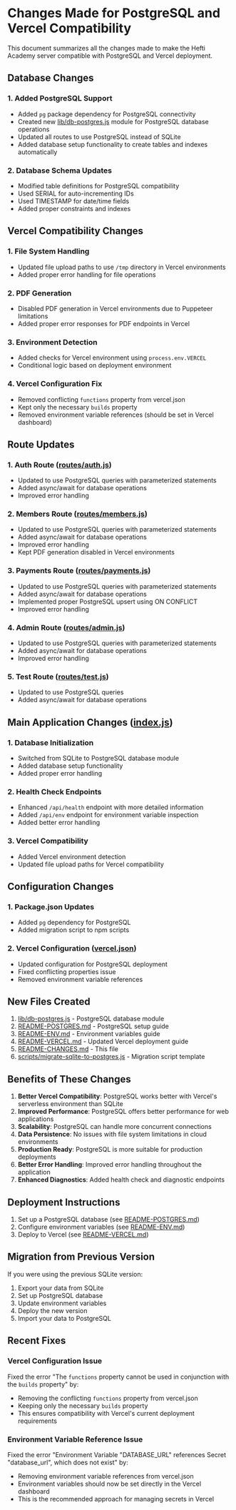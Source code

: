# Changes Made for PostgreSQL and Vercel Compatibility

This document summarizes all the changes made to make the Hefti Academy server compatible with PostgreSQL and Vercel deployment.

## Database Changes

### 1. Added PostgreSQL Support
- Added `pg` package dependency for PostgreSQL connectivity
- Created new [lib/db-postgres.js](file://c:\hefti-academy\server\lib\db-postgres.js) module for PostgreSQL database operations
- Updated all routes to use PostgreSQL instead of SQLite
- Added database setup functionality to create tables and indexes automatically

### 2. Database Schema Updates
- Modified table definitions for PostgreSQL compatibility
- Used SERIAL for auto-incrementing IDs
- Used TIMESTAMP for date/time fields
- Added proper constraints and indexes

## Vercel Compatibility Changes

### 1. File System Handling
- Updated file upload paths to use `/tmp` directory in Vercel environments
- Added proper error handling for file operations

### 2. PDF Generation
- Disabled PDF generation in Vercel environments due to Puppeteer limitations
- Added proper error responses for PDF endpoints in Vercel

### 3. Environment Detection
- Added checks for Vercel environment using `process.env.VERCEL`
- Conditional logic based on deployment environment

### 4. Vercel Configuration Fix
- Removed conflicting `functions` property from vercel.json
- Kept only the necessary `builds` property
- Removed environment variable references (should be set in Vercel dashboard)

## Route Updates

### 1. Auth Route ([routes/auth.js](file://c:\hefti-academy\server\routes\auth.js))
- Updated to use PostgreSQL queries with parameterized statements
- Added async/await for database operations
- Improved error handling

### 2. Members Route ([routes/members.js](file://c:\hefti-academy\server\routes\members.js))
- Updated to use PostgreSQL queries with parameterized statements
- Added async/await for database operations
- Improved error handling
- Kept PDF generation disabled in Vercel environments

### 3. Payments Route ([routes/payments.js](file://c:\hefti-academy\server\routes\payments.js))
- Updated to use PostgreSQL queries with parameterized statements
- Added async/await for database operations
- Implemented proper PostgreSQL upsert using ON CONFLICT
- Improved error handling

### 4. Admin Route ([routes/admin.js](file://c:\hefti-academy\server\routes\admin.js))
- Updated to use PostgreSQL queries with parameterized statements
- Added async/await for database operations
- Improved error handling

### 5. Test Route ([routes/test.js](file://c:\hefti-academy\server\routes\test.js))
- Updated to use PostgreSQL queries
- Added async/await for database operations

## Main Application Changes ([index.js](file://c:\hefti-academy\server\index.js))

### 1. Database Initialization
- Switched from SQLite to PostgreSQL database module
- Added database setup functionality
- Added proper error handling

### 2. Health Check Endpoints
- Enhanced `/api/health` endpoint with more detailed information
- Added `/api/env` endpoint for environment variable inspection
- Added better error handling

### 3. Vercel Compatibility
- Added Vercel environment detection
- Updated file upload paths for Vercel compatibility

## Configuration Changes

### 1. Package.json Updates
- Added `pg` dependency for PostgreSQL
- Added migration script to npm scripts

### 2. Vercel Configuration ([vercel.json](file://c:\hefti-academy\server\vercel.json))
- Updated configuration for PostgreSQL deployment
- Fixed conflicting properties issue
- Removed environment variable references

## New Files Created

1. [lib/db-postgres.js](file://c:\hefti-academy\server\lib\db-postgres.js) - PostgreSQL database module
2. [README-POSTGRES.md](file://c:\hefti-academy\server\README-POSTGRES.md) - PostgreSQL setup guide
3. [README-ENV.md](file://c:\hefti-academy\server\README-ENV.md) - Environment variables guide
4. [README-VERCEL.md](file://c:\hefti-academy\server\README-VERCEL.md) - Updated Vercel deployment guide
5. [README-CHANGES.md](file://c:\hefti-academy\server\README-CHANGES.md) - This file
6. [scripts/migrate-sqlite-to-postgres.js](file://c:\hefti-academy\server\scripts\migrate-sqlite-to-postgres.js) - Migration script template

## Benefits of These Changes

1. **Better Vercel Compatibility**: PostgreSQL works better with Vercel's serverless environment than SQLite
2. **Improved Performance**: PostgreSQL offers better performance for web applications
3. **Scalability**: PostgreSQL can handle more concurrent connections
4. **Data Persistence**: No issues with file system limitations in cloud environments
5. **Production Ready**: PostgreSQL is more suitable for production deployments
6. **Better Error Handling**: Improved error handling throughout the application
7. **Enhanced Diagnostics**: Added health check and diagnostic endpoints

## Deployment Instructions

1. Set up a PostgreSQL database (see [README-POSTGRES.md](file://c:\hefti-academy\server\README-POSTGRES.md))
2. Configure environment variables (see [README-ENV.md](file://c:\hefti-academy\server\README-ENV.md))
3. Deploy to Vercel (see [README-VERCEL.md](file://c:\hefti-academy\server\README-VERCEL.md))

## Migration from Previous Version

If you were using the previous SQLite version:

1. Export your data from SQLite
2. Set up PostgreSQL database
3. Update environment variables
4. Deploy the new version
5. Import your data to PostgreSQL

## Recent Fixes

### Vercel Configuration Issue
Fixed the error "The `functions` property cannot be used in conjunction with the `builds` property" by:
- Removing the conflicting `functions` property from vercel.json
- Keeping only the necessary `builds` property
- This ensures compatibility with Vercel's current deployment requirements

### Environment Variable Reference Issue
Fixed the error "Environment Variable "DATABASE_URL" references Secret "database_url", which does not exist" by:
- Removing environment variable references from vercel.json
- Environment variables should now be set directly in the Vercel dashboard
- This is the recommended approach for managing secrets in Vercel